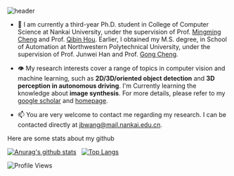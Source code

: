 ![header](https://capsule-render.vercel.app/api?type=waving&height=130&color=gradient&customColorList=15&text=Hi,%20I'm%20Jiabao!~👋&fontAlignY=25&fontSize=30&fontColor=FFFFFF)

- 🔭 I am currently a third-year Ph.D. student in College of Computer Science at Nankai University, under the supervision of Prof. [Mingming Cheng](https://mmcheng.net/cmm/) and Prof. [Qibin Hou](https://houqb.github.io/).
Earlier, I obtained my M.S. degree, in School of Automation at Northwestern Polytechnical University, under the supervision of Prof. Junwei Han and Prof. [Gong Cheng](https://gcheng-nwpu.github.io/).

- 👁️ My research interests cover a range of topics in computer vision and machine learning, such as **2D/3D/oriented object detection** and **3D perception in autonomous driving**.
I'm Currently learning the knowledge about **image synthesis**.
For more details, please refer to my [google scholar](https://scholar.google.com/citations?user=S9ErhhEAAAAJ&hl=en&oi=sra) and [homepage](https://jbwang1997.github.io/).

- 📫 You are very welcome to contact me regarding my research. I can be contacted directly at jbwang@mail.nankai.edu.cn.

Here are some stats about my github

[![Anurag's github stats](https://github-readme-stats.vercel.app/api?username=jbwang1997&show_icons=true&theme=graywhite&hide=issues)](https://github.com/anuraghazra/github-readme-stats)
$~$
[![Top Langs](https://github-readme-stats.vercel.app/api/top-langs/?username=jbwang1997&theme=graywhite&layout=compact&langs_count=6&card_width=360)](https://github.com/anuraghazra/github-readme-stats)

![Profile Views](https://visitor-badge.laobi.icu/badge?page_id=jbwang1997.jbwang1997)
